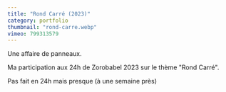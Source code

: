 ```yaml
---
title: "Rond Carré (2023)"
category: portfolio
thumbnail: "rond-carre.webp"
vimeo: 799313579
---
```



Une affaire de panneaux.

Ma participation aux 24h de Zorobabel 2023 sur le thème "Rond Carré".

Pas fait en 24h mais presque (à une semaine près)